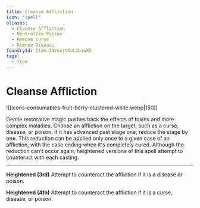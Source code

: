 ```yaml
---
title: Cleanse Affliction
icon: "spell"
aliases:
  - Cleanse Affliction
  - Neutralize Poison
  - Remove Curse
  - Remove Disease
foundryId: Item.INzeajtKvLXbiwXD
tags:
  - Item
---
```


# Cleanse Affliction
![[icons-consumables-fruit-berry-clustered-white.webp|150]]

Gentle restorative magic pushes back the effects of toxins and more complex maladies. Choose an affliction on the target, such as a curse, disease, or poison. If it has advanced past stage one, reduce the stage by one. This reduction can be applied only once to a given case of an affliction, with the case ending when it's completely cured. Although the reduction can't occur again, heightened versions of this spell attempt to counteract with each casting.

* * *

**Heightened (3rd)** Attempt to counteract the affliction if it is a disease or poison.

**Heightened (4th)** Attempt to counteract the affliction if it is a curse, disease, or poison.
